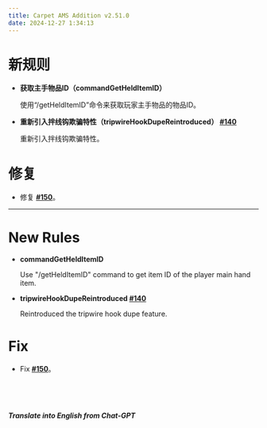 ```yaml
---
title: Carpet AMS Addition v2.51.0
date: 2024-12-27 1:34:13
---
```


# 新规则

- **获取主手物品ID（commandGetHeldItemID）**

  使用“/getHeldItemID”命令来获取玩家主手物品的物品ID。

- **重新引入拌线钩欺骗特性（tripwireHookDupeReintroduced） [#140](https://github.com/Minecraft-AMS/Carpet-AMS-Addition/issues/140)**

  重新引入拌线钩欺骗特性。



# 修复

- 修复 [**#150**](https://github.com/Minecraft-AMS/Carpet-AMS-Addition/issues/150)。



---



# New Rules

- **commandGetHeldItemID**

  Use "/getHeldItemID" command to get item ID of the player main hand item.

- **tripwireHookDupeReintroduced [#140](https://github.com/Minecraft-AMS/Carpet-AMS-Addition/issues/140)**

  Reintroduced the tripwire hook dupe feature.



# Fix

- Fix [**#150**](https://github.com/Minecraft-AMS/Carpet-AMS-Addition/issues/150)。

&emsp;

&emsp;

***Translate into English from Chat-GPT***

